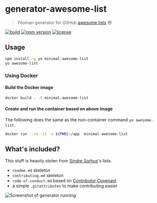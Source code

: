 # generator-awesome-list

> Yeoman generator for GitHub [awesome lists](https://github.com/sindresorhus/awesome) :sunglasses:

[![build](https://img.shields.io/travis/dar5hak/generator-awesome-list.svg?style=flat-square)](https://travis-ci.org/dar5hak/generator-awesome-list)
[![npm version](https://img.shields.io/npm/v/generator-awesome-list.svg?style=flat-square)](https://www.npmjs.com/package/generator-awesome-list)
[![license](https://img.shields.io/npm/l/generator-awesome-list.svg?style=flat-square)](https://www.apache.org/licenses/LICENSE-2.0)

## Usage

```sh
npm install -g yo minimal-awesome-list
yo awesome-list
```

### Using Docker

#### Build the Docker image

```sh
docker build . -t minimal-awesome-list
```

#### Create and run the container based on above image

The following does the same as the non-container command `yo awesome-list`.

```sh
docker run --rm -it -v ${PWD}:/app  minimal-awesome-list
```

## What's included?

This stuff is heavily stolen from [Sindre Sorhus](https://github.com/sindresorhus)'s lists.

- `readme.md` skeleton
- `contributing.md` skeleton
- `code-of-conduct.md` based on [Contributor Covenant](http://contributor-covenant.org)
- a simple `.gitattributes` to make contributing easier

![Screenshot of generator running](screenshot.png)

